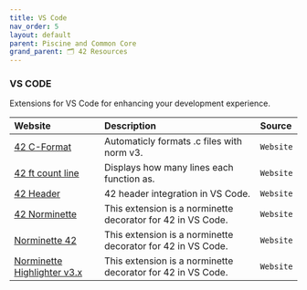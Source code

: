 ```yaml
---
title: VS Code
nav_order: 5
layout: default
parent: Piscine and Common Core
grand_parent: 🗂️ 42 Resources
---
```


### **VS CODE**

Extensions for VS Code for enhancing your development experience.

| Website | Description | Source |
| :------ | :---------- | :----- |
| [42 C-Format](https://marketplace.visualstudio.com/items?itemName=keyhr.42-c-format)                                           | Automaticly formats .c files with norm v3. | `Website` |
| [42 ft count line](https://marketplace.visualstudio.com/items?itemName=DoKca.42-ft-count-line)                                 | Displays how many lines each function as.  | `Website` |
| [42 Header](https://marketplace.visualstudio.com/items?itemName=kube.42header)                                                 | 42 header integration in VS Code.          | `Website` |
| [42 Norminette](https://marketplace.visualstudio.com/items?itemName=dalexhd.42-norminette)                                     | This extension is a norminette decorator for 42 in VS Code. | `Website` |
| [Norminette 42](https://marketplace.visualstudio.com/items?itemName=evilcat.norminette-42)                                     | This extension is a norminette decorator for 42 in VS Code. | `Website` |
| [Norminette Highlighter v3.x](https://marketplace.visualstudio.com/items?itemName=MariusvanWijk-JoppeKoers.codam-norminette-3) | This extension is a norminette decorator for 42 in VS Code. | `Website` |